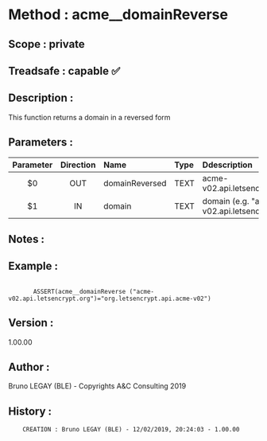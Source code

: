 ﻿# **Method :** acme__domainReverse## **Scope :** private## **Treadsafe :** capable ✅ ## **Description :** This function returns a domain in a reversed form## **Parameters :** | Parameter | Direction | Name | Type | Ddescription | |:----:|:----:|:----|:----|:----| | $0 | OUT | domainReversed | TEXT | acme-v02.api.letsencrypt.org | | $1 | IN | domain | TEXT | domain (e.g. "acme-v02.api.letsencrypt.org" | ## **Notes :** ## **Example :** ```       ASSERT(acme__domainReverse ("acme-v02.api.letsencrypt.org")="org.letsencrypt.api.acme-v02")```## **Version :** 1.00.00## **Author :** Bruno LEGAY (BLE) - Copyrights A&C Consulting 2019## **History :**          CREATION : Bruno LEGAY (BLE) - 12/02/2019, 20:24:03 - 1.00.00